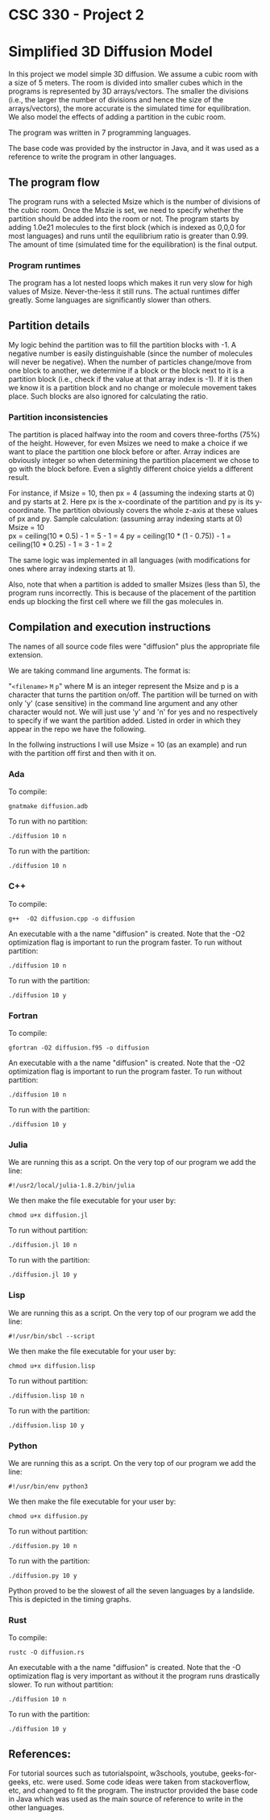 # CSC 330 - Project 2
# Simplified 3D Diffusion Model

In this project we model simple 3D diffusion. We assume a cubic room with a size of 5 meters. The room is divided into smaller cubes which in the programs is
represented by 3D arrays/vectors. The smaller the divisions (i.e., the larger the number of divisions and hence the size of the arrays/vectors), the more accurate
is the simulated time for equilibration. We also model the effects of adding a partition in the cubic room.
 
The program was written in 7 programming languages.

The base code was provided by the instructor in Java, and it was used as a reference to write the program in other languages.

## The program flow

The program runs with a selected Msize which is the number of divisions of the cubic room. Once the Mszie is set, we need to specify whether the partition should be added into the room or not. The program starts by adding 1.0e21 molecules to the first block (which is indexed as 0,0,0 for most languages) and runs until the equilibrium ratio is greater than 0.99. The amount of time (simulated time for the equilibration) is the final output. 

### Program runtimes
The program has a lot nested loops which makes it run very slow for high values of Msize. Never-the-less it still runs. The actual runtimes differ greatly.
Some languages are significantly slower than others.

## Partition details
My logic behind the partition was to fill the partition blocks with -1. A negative number is easily distinguishable (since the number of molecules
will never be negative). When the number of particles change/move from one block to another, we determine if a block or the block next to it is a partition
block (i.e., check if the value at that array index is -1). If it is then we know it is a partition block and no change or molecule movement takes place.
Such blocks are also ignored for calculating the ratio.

### Partition inconsistencies
The partition is placed halfway into the room and covers three-forths (75%) of the height. However, for even Msizes we need to make a choice if we want to
place the partition one block before or after. Array indices are obviously integer so when determining the partition placement we chose to go with 
the block before. Even a slightly different choice yields a different result.

For instance, if Msize = 10, then px = 4 (assuming the indexing starts at 0) and py starts at 2. Here px is the x-coordinate of the partition and py is 
its y-coordinate. The partition obviously covers the whole z-axis at these values of px and py.
Sample calculation: (assuming array indexing starts at 0) <br> 
   Msize = 10 <br>
   px = ceiling(10 * 0.5) - 1 = 5 - 1 = 4
   py = ceiling(10 * (1 - 0.75)) - 1 = ceiling(10 * 0.25) - 1 = 3 - 1 = 2 
   
The same logic was implemented in all languages (with modifications for ones where array indexing starts at 1). 

Also, note that when a partition is added to smaller Msizes (less than 5), the program runs incorrectly. This is because of the placement of the partition ends up blocking the
first cell where we fill the gas molecules in. 

## Compilation and execution instructions

The names of all source code files were "diffusion" plus the appropriate file extension.

We are taking command line arguments. The format is: <br>

"`<filename>` `M` `p`" where M is an integer represent the Msize and p is a character that turns the partition on/off.
The partition will be turned on with only 'y' (case sensitive) in the command line argument and any other character would not.
We will just use 'y' and 'n' for yes and no respectively to specify if we want the partition added.
Listed in order in which they appear in the repo we have the following. <br>

In the follwing instructions I will use Msize = 10 (as an example) and run with the partition off first and then with it on.  

### Ada
To compile:
```
gnatmake diffusion.adb 
```
To run with no partition:
```
./diffusion 10 n
``` 
To run with the partition:
```
./diffusion 10 n
```

### C++
To compile:
```
g++  -O2 diffusion.cpp -o diffusion
```
An executable with a the name "diffusion" is created. 
Note that the -O2 optimization flag is important to run the program faster.
To run without partition:
```
./diffusion 10 n
```
To run with the partition:
```
./diffusion 10 y
```

### Fortran
To compile:
```
gfortran -O2 diffusion.f95 -o diffusion
```
An executable with a the name "diffusion" is created.
Note that the -O2 optimization flag is important to run the program faster.
To run without partition:
```
./diffusion 10 n
```
To run with the partition:
```
./diffusion 10 y
```

### Julia 
We are running this as a script.
On the very top of our program we add the line:
```
#!/usr2/local/julia-1.8.2/bin/julia
```
We then make the file executable for your user by:
```
chmod u+x diffusion.jl
```
To run without partition:
```
./diffusion.jl 10 n
```
To run with the partition:
```
./diffusion.jl 10 y
```

### Lisp
We are running this as a script.
On the very top of our program we add the line:
```
#!/usr/bin/sbcl --script
```
We then make the file executable for your user by:
```
chmod u+x diffusion.lisp
```
To run without partition:
```
./diffusion.lisp 10 n
```
To run with the partition:
```
./diffusion.lisp 10 y
```

### Python
We are running this as a script.
On the very top of our program we add the line:
```
#!/usr/bin/env python3
```
We then make the file executable for your user by:
```
chmod u+x diffusion.py
```
To run without partition:
```
./diffusion.py 10 n
```
To run with the partition:
```
./diffusion.py 10 y
```
Python proved to be the slowest of all the seven languages by a landslide. This is depicted in the timing graphs.

### Rust
To compile:
```
rustc -O diffusion.rs 
```
An executable with a the name "diffusion" is created.
Note that the -O optimization flag is very important as without it the program runs drastically slower.
To run without partition:
```
./diffusion 10 n
```
To run with the partition:
```
./diffusion 10 y
```

## References:
For tutorial sources such as tutorialspoint, w3schools, youtube, geeks-for-geeks, etc. were used.
Some code ideas were taken from stackoverflow, etc, and changed to fit the program.
The instructor provided the base code in Java which was used as the main source of reference to write in the other languages.

